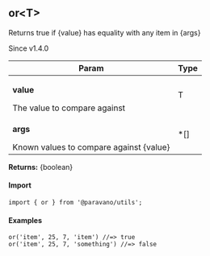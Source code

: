<h2>or&lt;T&gt;</h2>
<p>Returns true if {value} has equality with any item in {args}</p>
<p>Since v1.4.0</p>
<table>
      <thead>
      <tr>
        <th>Param</th>
        <th>Type</th></tr>
      </thead>
      <tbody><tr><td><p><b>value</b></p>The value to compare against</td><td>T</td></tr><tr><td><p><b>args</b></p>Known values to compare against {value}</td><td>*[]</td></tr></tbody>
    </table><p><b>Returns:</b> {boolean}</p>
<h4>Import</h4>

```
import { or } from '@paravano/utils';
```

  <h4>Examples</h4>




```    
or('item', 25, 7, 'item') //=> true
or('item', 25, 7, 'something') //=> false
```

    